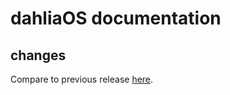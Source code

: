 # dahliaOS documentation

## changes

Compare to previous release [here](https://github.com/dahliaOS/documentation/compare/v210419...v210426).
